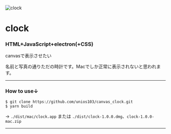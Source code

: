 ![clock](https://user-images.githubusercontent.com/55628112/72685174-b0da8e80-3b2a-11ea-9397-c2822ecffb7c.jpeg)

# clock
### HTML+JavaScript+electron(+CSS)
<p>canvasで表示させたい</p>
<p>名前と写真の通りただの時計です。Macでしか正常に表示されないと思われます。</p>

---
### How to use↓
```
$ git clone https://github.com/unios103/canvas_clock.git
$ yarn build
```
→ `./dist/mac/clock.app` または `./dist/clock-1.0.0.dmg`、`clock-1.0.0-mac.zip`

---
